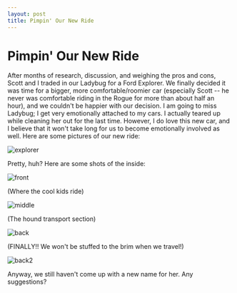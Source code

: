 ```yaml
---
layout: post
title: Pimpin' Our New Ride
---
```


Pimpin' Our New Ride
===================

After months of research, discussion, and weighing the pros and cons, Scott and I traded in our Ladybug for a Ford Explorer. We finally decided it was time for a bigger, 
more comfortable/roomier car (especially Scott -- he never was comfortable riding in the Rogue for more than about half an hour), and we couldn't be happier with our decision. 
I am going to miss Ladybug; I get very emotionally attached to my cars. I actually teared up while cleaning her out for the last time. However, I do love this new car, and I 
believe that it won't take long for us to become emotionally involved as well. Here are some pictures of our new ride:

![explorer](http://i1230.photobucket.com/albums/ee481/ptkatz/Blog%20Pictures/IMG_2490.jpg)

Pretty, huh? Here are some shots of the inside:

![front](http://i1230.photobucket.com/albums/ee481/ptkatz/Blog%20Pictures/IMG_2491.jpg)

(Where the cool kids ride)

![middle](http://i1230.photobucket.com/albums/ee481/ptkatz/Blog%20Pictures/IMG_2494.jpg)

(The hound transport section)

![back](http://i1230.photobucket.com/albums/ee481/ptkatz/Blog%20Pictures/IMG_2495.jpg)

(FINALLY!! We won't be stuffed to the brim when we travel!)

![back2](http://i1230.photobucket.com/albums/ee481/ptkatz/Blog%20Pictures/IMG_2496.jpg)

Anyway, we still haven't come up with a new name for her. Any suggestions?